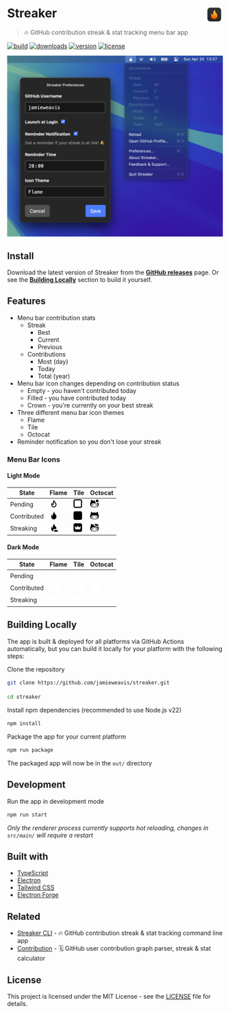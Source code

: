 # Streaker <img alt="Streaker Logo" align="right" width=40 height=40 alt="Screenshot" src="./.github/icons/icon.svg">

> 🔥 GitHub contribution streak & stat tracking menu bar app

[![build](https://github.com/jamieweavis/streaker/actions/workflows/build.yml/badge.svg?branch=main)](https://github.com/jamieweavis/streaker/actions)
[![downloads](https://img.shields.io/github/downloads/jamieweavis/streaker/total.svg)](https://github.com/jamieweavis/streaker/releases)
[![version](https://img.shields.io/github/release/jamieweavis/streaker.svg)](https://github.com/jamieweavis/streaker/releases)
[![license](https://img.shields.io/badge/license-MIT-blue.svg)](https://github.com/jamieweavis/streaker/blob/main/LICENSE)

<img width="716" alt="Screenshot" src=".github/icons/screenshot.png">

## Install

Download the latest version of Streaker from the **[GitHub releases](https://github.com/jamieweavis/streaker/releases)** page. Or see the **[Building Locally](#building-locally)** section to build it yourself.

## Features

- Menu bar contribution stats
  - Streak
    - Best
    - Current
    - Previous
  - Contributions
    - Most (day)
    - Today
    - Total (year)
- Menu bar icon changes depending on contribution status
  - Empty - you haven't contributed today
  - Filled - you have contributed today
  - Crown - you're currently on your best streak
- Three different menu bar icon themes
  - Flame
  - Tile
  - Octocat
- Reminder notification so you don't lose your streak

### Menu Bar Icons

#### Light Mode

| State       | Flame                                                                                  | Tile                                                                                 | Octocat                                                                                    |
| ----------- | -------------------------------------------------------------------------------------- | ------------------------------------------------------------------------------------ | ------------------------------------------------------------------------------------------ |
| Pending     | <img width="20" alt="Flame Empty" src=".github/icons/pending-flame-mac.svg">           | <img width="20" alt="Tile Empty" src=".github/icons/pending-tile-mac.svg">           | <img width="20" alt="Octocat Empty" src=".github/icons/pending-octocat-mac.svg">           |
| Contributed | <img width="20" alt="Flame Contributed" src=".github/icons/contributed-flame-mac.svg"> | <img width="20" alt="Tile Contributed" src=".github/icons/contributed-tile-mac.svg"> | <img width="20" alt="Octocat Contributed" src=".github/icons/contributed-octocat-mac.svg"> |
| Streaking   | <img width="20" alt="Flame Crown" src=".github/icons/streaking-flame-mac.svg">         | <img width="20" alt="Tile Streaking" src=".github/icons/streaking-tile-mac.svg">     | <img width="20" alt="Octocat Streaking" src=".github/icons/streaking-octocat-mac.svg">     |

#### Dark Mode

| State       | Flame                                                                                        | Tile                                                                                       | Octocat                                                                                          |
| ----------- | -------------------------------------------------------------------------------------------- | ------------------------------------------------------------------------------------------ | ------------------------------------------------------------------------------------------------ |
| Pending     | <img width="20" alt="Flame Empty" src=".github/icons/pending-flame-mac-white.svg">           | <img width="20" alt="Tile Empty" src=".github/icons/pending-tile-mac-white.svg">           | <img width="20" alt="Octocat Empty" src=".github/icons/pending-octocat-mac-white.svg">           |
| Contributed | <img width="20" alt="Flame Contributed" src=".github/icons/contributed-flame-mac-white.svg"> | <img width="20" alt="Tile Contributed" src=".github/icons/contributed-tile-mac-white.svg"> | <img width="20" alt="Octocat Contributed" src=".github/icons/contributed-octocat-mac-white.svg"> |
| Streaking   | <img width="20" alt="Flame Crown" src=".github/icons/streaking-flame-mac-white.svg">         | <img width="20" alt="Tile Streaking" src=".github/icons/streaking-tile-mac-white.svg">     | <img width="20" alt="Octocat Streaking" src=".github/icons/streaking-octocat-mac-white.svg">     |

## Building Locally

The app is built & deployed for all platforms via GitHub Actions automatically, but you can build it locally for your platform with the following steps:

Clone the repository
```bash
git clone https://github.com/jamieweavis/streaker.git

cd streaker
```

Install npm dependencies (recommended to use Node.js v22)
```bash
npm install
```

Package the app for your current platform
```bash
npm run package
```

The packaged app will now be in the `out/` directory

## Development

Run the app in development mode
```bash
npm run start
```

*Only the renderer process currently supports hot reloading, changes in `src/main/` will require a restart*

## Built with

- [TypeScript](https://github.com/microsoft/TypeScript)
- [Electron](https://github.com/electron/electron)
- [Tailwind CSS](https://github.com/tailwindlabs/tailwindcss)
- [Electron Forge](https://github.com/electron/forge)

## Related

- [Streaker CLI](https://github.com/jamieweavis/streaker-cli) - 🔥 GitHub contribution streak & stat tracking command line app
- [Contribution](https://github.com/jamieweavis/contribution) - 🗓 GitHub user contribution graph parser, streak & stat calculator

## License

This project is licensed under the MIT License - see the [LICENSE](LICENSE) file for details.
